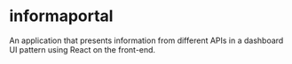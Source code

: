 # informaportal
An application that presents information from different APIs in a dashboard UI pattern using React on the front-end.

